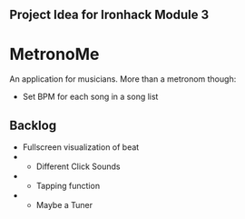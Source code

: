 ## Project Idea for Ironhack Module 3

# MetronoMe
An application for musicians. 
More than a metronom though:
* Set BPM for each song in a song list

## Backlog
* Fullscreen visualization of beat
* * Different Click Sounds
* * Tapping function
* * Maybe a Tuner
